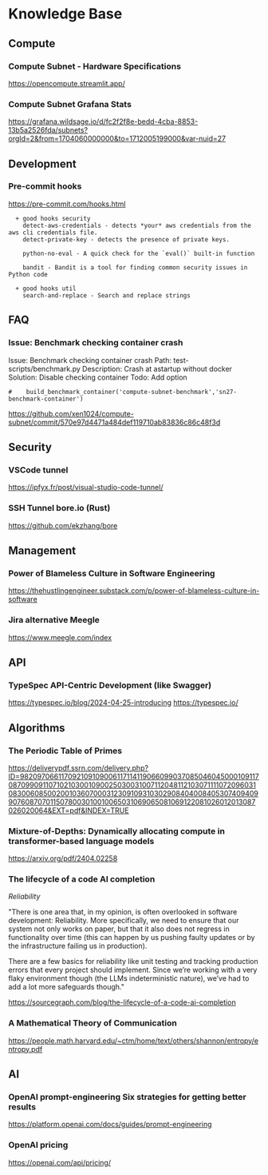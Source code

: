 # Knowledge Base

## Compute

### Compute Subnet - Hardware Specifications
https://opencompute.streamlit.app/

### Compute Subnet Grafana Stats
https://grafana.wildsage.io/d/fc2f2f8e-bedd-4cba-8853-13b5a2526fda/subnets?orgId=2&from=1704060000000&to=1712005199000&var-nuid=27

## Development

### Pre-commit hooks
https://pre-commit.com/hooks.html
```
  + good hooks security
    detect-aws-credentials - detects *your* aws credentials from the aws cli credentials file.
    detect-private-key - detects the presence of private keys.

    python-no-eval - A quick check for the `eval()` built-in function

    bandit - Bandit is a tool for finding common security issues in Python code

  + good hooks util
    search-and-replace - Search and replace strings
```

## FAQ

### Issue: Benchmark checking container crash
Issue: Benchmark checking container crash
Path: test-scripts/benchmark.py
Description: Crash at astartup without docker
Solution: Disable checking container
Todo: Add option
```
#    build_benchmark_container('compute-subnet-benchmark','sn27-benchmark-container')
```
https://github.com/xen1024/compute-subnet/commit/570e97d4471a484def119710ab83836c86c48f3d

## Security

### VSCode tunnel 
https://ipfyx.fr/post/visual-studio-code-tunnel/

### SSH Tunnel bore.io (Rust)
https://github.com/ekzhang/bore

## Management

### Power of Blameless Culture in Software Engineering
https://thehustlingengineer.substack.com/p/power-of-blameless-culture-in-software

### Jira alternative Meegle
https://www.meegle.com/index

## API

### TypeSpec API-Centric Development (like Swagger)
https://typespec.io/blog/2024-04-25-introducing
https://typespec.io/

## Algorithms

### The Periodic Table of Primes 
https://deliverypdf.ssrn.com/delivery.php?ID=982097066117092109109006117114119066099037085046045000109117087099091107102103001090025030031007112048112103071111072096031083006085002001036070003123091093103029084040084053074094099076087070115078003010010065031069065081069122081026012013087026020064&EXT=pdf&INDEX=TRUE

### Mixture-of-Depths: Dynamically allocating compute in transformer-based language models
https://arxiv.org/pdf/2404.02258

### The lifecycle of a code AI completion

*Reliability*

"There is one area that, in my opinion, is often overlooked in software development: Reliability. More specifically, we need to ensure that our system not only works on paper, but that it also does not regress in functionality over time (this can happen by us pushing faulty updates or by the infrastructure failing us in production).

There are a few basics for reliability like unit testing and tracking production errors that every project should implement. Since we’re working with a very flaky environment though (the LLMs indeterministic nature), we’ve had to add a lot more safeguards though."

https://sourcegraph.com/blog/the-lifecycle-of-a-code-ai-completion

### A Mathematical Theory of Communication
https://people.math.harvard.edu/~ctm/home/text/others/shannon/entropy/entropy.pdf

## AI

### OpenAI prompt-engineering Six strategies for getting better results
https://platform.openai.com/docs/guides/prompt-engineering

### OpenAI pricing
https://openai.com/api/pricing/

